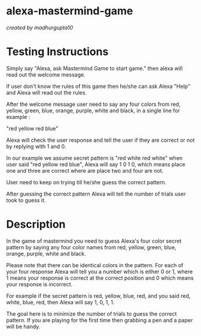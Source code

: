# alexa-mastermind-game

_created by madhurgupta10_

# Testing Instructions
Simply say "Alexa, ask Mastermind Game to start game." then alexa will read out the welcome message. 

If user don't know the rules of this game then he/she can ask Alexa "Help" and Alexa will read out the rules.

After the welcome message user need to say any four colors from red, yellow, green, blue, orange, purple, white and black, in a single line for example :

"red yellow red blue"

Alexa will check the user response and tell the user if they are correct or not by replying with 1 and 0.

In our example we assume secret pattern is "red white red white" when user said "red yellow red blue", Alexa will say 1 0 1 0, which means place one and three are correct where are place two and four are not.

User need to keep on trying till he/she guess the correct pattern.

After guessing the correct pattern Alexa will tell the number of trials user took to guess it.

# Description

In the game of mastermind you need to guess Alexa's four color secret pattern by saying any four color names from red, yellow, green, blue, orange, purple, white and black. 

Please note that there can be identical colors in the pattern. For each of your four response Alexa will tell you a number which is either 0 or 1, where 1 means your response is correct at the correct position and 0 which means your response is incorrect. 

For example if the secret pattern is red, yellow, blue, red, and you said red, white, blue, red, then Alexa will say 1, 0, 1, 1. 

The goal here is to minimize the number of trials to guess the correct pattern. If you are playing for the first time then grabbing a pen and a paper will be handy.

